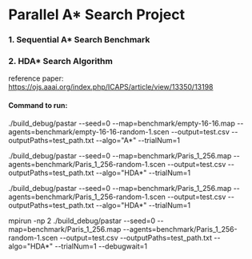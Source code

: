 # Parallel A* Search Project

### 1. Sequential A* Search Benchmark

### 2. HDA* Search Algorithm
reference paper: https://ojs.aaai.org/index.php/ICAPS/article/view/13350/13198



#### Command to run:

./build_debug/pastar --seed=0 --map=benchmark/empty-16-16.map --agents=benchmark/empty-16-16-random-1.scen --output=test.csv  --outputPaths=test_path.txt --algo="A*" --trialNum=1


./build_debug/pastar --seed=0 --map=benchmark/Paris_1_256.map --agents=benchmark/Paris_1_256-random-1.scen --output=test.csv  --outputPaths=test_path.txt --algo="HDA*" --trialNum=1

./build_debug/pastar --seed=0 --map=benchmark/Paris_1_256.map --agents=benchmark/Paris_1_256-random-1.scen --output=test.csv  --outputPaths=test_path.txt --algo="HDA*" --trialNum=1

mpirun -np 2 ./build_debug/pastar --seed=0 --map=benchmark/Paris_1_256.map --agents=benchmark/Paris_1_256-random-1.scen --output=test.csv  --outputPaths=test_path.txt --algo="HDA*" --trialNum=1 --debugwait=1
